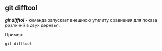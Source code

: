 ## **git difftool**

***git difftol*** - команда запускает внешнюю утилиту сравнения для показа различий в двух деревья.

Пример:

```bash=
git difftool
```
